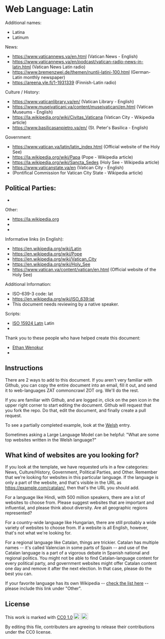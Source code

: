 # Web Language: Latin

Additional names:
- Latina
- Latinum

News:
- https://www.vaticannews.va/en.html (Vatican News - English)
- https://www.vaticannews.va/en/podcast/vatican-radio-news-in-latin.html (Vatican News Latin radio)
- https://www.bremenzwei.de/themen/nuntii-latini-100.html (German-Latin monthly newspaper)
- https://areena.yle.fi/1-1931339 (Finnish-Latin radio)

Culture / History:
- https://www.vaticanlibrary.va/en/ (Vatican Library - English)
- https://www.museivaticani.va/content/museivaticani/en.html (Vatican Museums - English)
- https://la.wikipedia.org/wiki/Civitas_Vaticana (Vatican City - Wikipedia article)
- https://www.basilicasanpietro.va/en/ (St. Peter's Basilica - English)

Government:
- https://www.vatican.va/latin/latin_index.html (Official website of the Holy See)
- https://la.wikipedia.org/wiki/Papa (Pope - Wikipedia article)
- https://la.wikipedia.org/wiki/Sancta_Sedes (Holy See - Wikipedia article)
- https://www.vaticanstate.va/en (Vatican City - English)
- (Pontifical Commission for Vatican City State - Wikipedia article)

Political Parties:
- 
- 

Other:
- https://la.wikipedia.org
- 
- 

Informative links (in English):
- https://en.wikipedia.org/wiki/Latin
- https://en.wikipedia.org/wiki/Pope
- https://en.wikipedia.org/wiki/Vatican_City
- https://en.wikipedia.org/wiki/Holy_See
- https://www.vatican.va/content/vatican/en.html (Official website of the Holy See)

Additional Information:
- ISO-639-3 code: lat
- https://en.wikipedia.org/wiki/ISO_639:lat
- This document needs reviewing by a native speaker.


Scripts:
- <a href="https://en.wikipedia.org/wiki/ISO_15924">ISO 15924 Latn</a> Latin
- 

Thank you to these people who have helped create this document:
- [Ethan Wenokur](https://github.com/e-Winnie)
- 

## Instructions

There are 2 ways to add to this document. If you aren't very familiar
with Github, you can copy the entire document into an email, fill it
out, and send it to web-languages ZAT commoncrawl ZOT org. We'll do the rest.

If you are familiar with Github, and are logged in, click on the pen
icon in the upper right corner to start editing the document.
Github will request that you fork the repo. Do that, edit the
document, and finally create a pull request.

To see a partially completed example, look at the
[Welsh](../living/welsh.md) entry.

Sometimes asking a Large Language Model can be helpful: "What are some
top websites written in the Welsh language?"

## What kind of websites are you looking for?

If you look at the template, we have requested urls in a few
categories: News, Culture/History, Government, Political Parties, and
Other. Remember that we're looking for websites in this particular
language. If the language is only a part of the website, and that's
visible in the URL as https://example.com/catalan/, then that's the
URL you should add.

For a language like Hindi, with 500 million speakers, there are a lot
of websites to choose from. Please suggest websites that are important
and influential, and please think about diversity. Are all geographic
regions represented?

For a country-wide language like Hungarian, there are still probably a
wide variety of websites to choose from. If a website is all English,
however, that's not what we're looking for.

For a regional language like Catalan, things are trickier. Catalan has
multiple names -- it's called Valencian in some parts of Spain -- and
use of the Catalan language is a part of a vigorous debate in Spanish
national and regional politics. You might not be able to find
Catalan-language content for every political party, and government
websites might offer Catalan content one day and remove it after
the next election. In that case, please do the best you can.

If your favorite language has its own Wikipedia -- [check the list here](https://en.wikipedia.org/wiki/List_of_Wikipedias) --
please include this link under "Other".

## License

<p xmlns:cc="http://creativecommons.org/ns#" >This work is marked with <a href="https://creativecommons.org/publicdomain/zero/1.0/?ref=chooser-v1" target="_blank" rel="license noopener noreferrer" style="display:inline-block;">CC0 1.0<img style="height:22px!important;margin-left:3px;vertical-align:text-bottom;" src="https://mirrors.creativecommons.org/presskit/icons/cc.svg?ref=chooser-v1" alt=""><img style="height:22px!important;margin-left:3px;vertical-align:text-bottom;" src="https://mirrors.creativecommons.org/presskit/icons/zero.svg?ref=chooser-v1" alt=""></a></p>

By editing this file, contributers are agreeing to release their contributions under the CC0 license.
